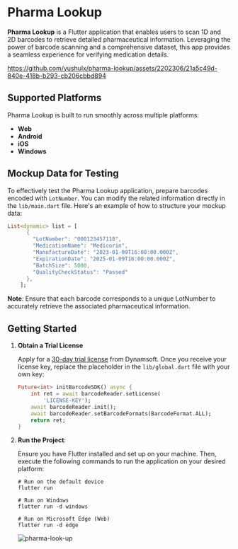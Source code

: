 # Pharma Lookup

**Pharma Lookup** is a Flutter application that enables users to scan 1D and 2D barcodes to retrieve detailed pharmaceutical information. Leveraging the power of barcode scanning and a comprehensive dataset, this app provides a seamless experience for verifying medication details.

https://github.com/yushulx/pharma-lookup/assets/2202306/21a5c49d-840e-418b-b293-cb206cbbd894

## Supported Platforms
Pharma Lookup is built to run smoothly across multiple platforms:
- **Web**
- **Android**
- **iOS**
- **Windows**

## Mockup Data for Testing
To effectively test the Pharma Lookup application, prepare barcodes encoded with `LotNumber`. You can modify the related information directly in the `lib/main.dart` file. Here's an example of how to structure your mockup data:
```dart
List<dynamic> list = [
      {
        "LotNumber": "000123457118",
        "MedicationName": "Medicorin",
        "ManufactureDate": "2023-01-09T16:00:00.000Z",
        "ExpirationDate": "2025-01-09T16:00:00.000Z",
        "BatchSize": 5000,
        "QualityCheckStatus": "Passed"
      },
    ];
```

**Note**: Ensure that each barcode corresponds to a unique LotNumber to accurately retrieve the associated pharmaceutical information.

## Getting Started
1. **Obtain a Trial License**
    
    Apply for a [30-day trial license](https://www.dynamsoft.com/customer/license/trialLicense/?product=dcv&package=cross-platform) from Dynamsoft. Once you receive your license key, replace the placeholder in the `lib/global.dart` file with your own key:

    ```dart
    Future<int> initBarcodeSDK() async {
        int ret = await barcodeReader.setLicense(
            'LICENSE-KEY');
        await barcodeReader.init();
        await barcodeReader.setBarcodeFormats(BarcodeFormat.ALL);
        return ret;
    }
    ```

2. **Run the Project**:

    Ensure you have Flutter installed and set up on your machine. Then, execute the following commands to run the application on your desired platform:

    ```
    # Run on the default device
    flutter run

    # Run on Windows
    flutter run -d windows
    
    # Run on Microsoft Edge (Web)
    flutter run -d edge
    ```
 
    ![pharma-look-up](https://www.dynamsoft.com/codepool/img/2023/11/pharma-look-up.png)


